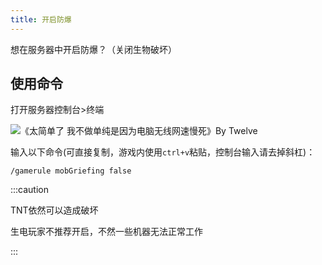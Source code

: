 ```yaml
---
title: 开启防爆
---
```


想在服务器中开启防爆？（关闭生物破坏）

## 使用命令

打开服务器控制台>终端

![《太简单了 我不做单纯是因为电脑无线网速慢死》By Twelve](/img/pages/Terminal.png)

输入以下命令(可直接复制，游戏内使用`ctrl+v`粘贴，控制台输入请去掉斜杠)：

```
/gamerule mobGriefing false
```

:::caution

TNT依然可以造成破坏

生电玩家不推荐开启，不然一些机器无法正常工作

:::
